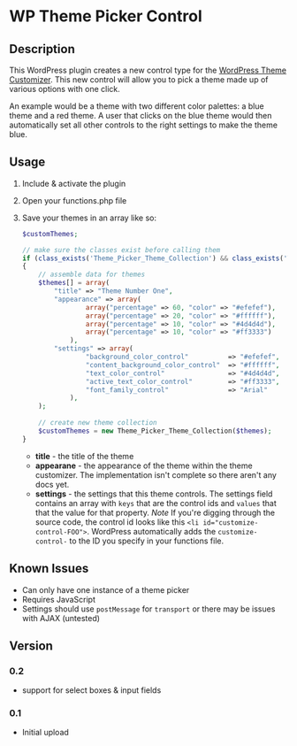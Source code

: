 # WP Theme Picker Control

## Description

This WordPress plugin creates a new control type for the [WordPress Theme Customizer](http://codex.wordpress.org/Theme_Customization_API). This new control will allow you to pick a theme made up of various options with one click.

An example would be a theme with two different color palettes: a blue theme and a red theme. A user that clicks on the blue theme would then automatically set all other controls to the right settings to make the theme blue.

## Usage

1. Include & activate the plugin
2. Open your functions.php file
3. Save your themes in an array like so: 

	``` php
	$customThemes;

	// make sure the classes exist before calling them
	if (class_exists('Theme_Picker_Theme_Collection') && class_exists('Theme_Picker_Theme'))
	{
		// assemble data for themes
		$themes[] = array(
			"title" => "Theme Number One", 
			"appearance" => array(
					array("percentage" => 60, "color" => "#efefef"),
					array("percentage" => 20, "color" => "#ffffff"),
					array("percentage" => 10, "color" => "#4d4d4d"),
					array("percentage" => 10, "color" => "#ff3333")
				), 
			"settings" => array(
					"background_color_control" 			=> "#efefef", 
					"content_background_color_control" 	=> "#ffffff",
					"text_color_control" 				=> "#4d4d4d",
					"active_text_color_control" 		=> "#ff3333",
					"font_family_control"				=> "Arial"
				), 
		);
		
		// create new theme collection
		$customThemes = new Theme_Picker_Theme_Collection($themes);
	}
	``` 
	* **title** - the title of the theme
	* **appearane** - the appearance of the theme within the theme customizer. The implementation isn't complete so there aren't any docs yet.
	* **settings** - the settings that this theme controls. The settings field contains an array with `keys` that are the control ids and `values` that that the value for that property. *Note* If you're digging through the source code, the control id looks like this `<li id="customize-control-FOO">`. WordPress automatically adds the `customize-control-` to the ID you specify in your functions file.

## Known Issues

* Can only have one instance of a theme picker
* Requires JavaScript
* Settings should use `postMessage` for `transport` or there may be issues with AJAX (untested)

## Version

### 0.2

* support for select boxes & input fields

### 0.1 

* Initial upload